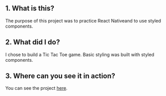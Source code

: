 ## 1. What is this?

The purpose of this project was to practice React Nativeand to use styled components.

## 2. What did I do?

I chose to build a Tic Tac Toe game. Basic styling was built with styled components.

## 3. Where can you see it in action?

You can see the project [here](https://snack.expo.io/@tavferreira/tavferreira-project-react-native-app).
